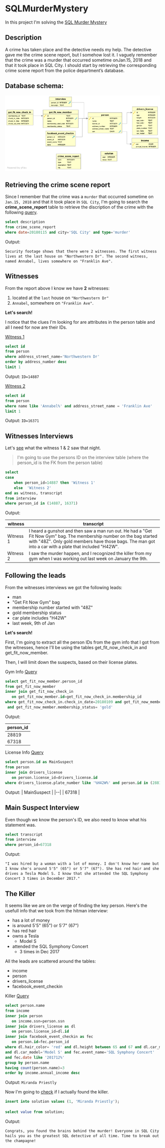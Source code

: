# SQLMurderMystery

In this project I'm solving the [SQL Murder Mystery](https://mystery.knightlab.com/)

## Description
A crime has taken place and the detective needs my help. The detective gave me the crime scene report, but I somehow lost it. I vaguely remember that the crime was a ​murder​ that occurred sometime on ​Jan.15, 2018​ and that it took place in ​SQL City​. I should start by retrieving the corresponding crime scene report from the police department’s database.

## Database schema:
![Database schema](db/db_schema.png)

## Retrieving the crime scene report
Since I remember that the crime was a `​murder`​ that occurred sometime on `​Jan.15, 2018`​ and that it took place in `​SQL City`, I'm going to search the **crime_scene_report** table to retrieve the discription of the crime with the following [query](queries/crime_scene_report_description.sql).

```sql
select description
from crime_scene_report   
where date=20180115 and city='SQL City' and type='murder'
```
Output:
```
Security footage shows that there were 2 witnesses. The first witness lives at the last house on "Northwestern Dr". The second witness, named Annabel, lives somewhere on "Franklin Ave".
```
## Witnesses
From the report above I know we have **2** witnesses:
1. located at the `last` house on `"Northwestern Dr"`
2. `Annabel`, somewhere on `"Franklin Ave"`. 

**Let's search!**

I notice that the clues I'm looking for are attributes in the person table and all I need for now are their IDs.

[Witness 1](queries/witness1_id.sql)
```sql
select id
from person
where address_street_name='Northwestern Dr'
order by address_number desc 
limit 1
```
Output: 
`ID=14887`

[Witness 2](queries/witness2_id.sql)

```sql
select id
from person
where name like 'Annabel%' and address_street_name = 'Franklin Ave'
limit 1
```
Output: 
`ID=16371`

## Witnesses Interviews

Let's [see](queries/witnesses_interviews.sql) what the witness 1 & 2 saw that night.

> I'm going to use the persons ID on the interview table (where the person_id is the FK from the person table)

```sql
select 
case
	when person_id=14887 then 'Witness 1'
	else  'Witness 2'
end as witness, transcript	
from interview
where person_id in (14887, 16371)
```
Output:

|witness|transcript  |
|--|--|
|Witness 1 |I heard a gunshot and then saw a man run out. He had a "Get Fit Now Gym" bag. The membership number on the bag started with "48Z". Only gold members have those bags. The man got into a car with a plate that included "H42W".  |
|Witness 2 | I saw the murder happen, and I recognized the killer from my gym when I was working out last week on January the 9th. |

## Following the leads

From the witnesses interviews we got the following leads:
- man
- "Get Fit Now Gym" bag
- membership number started with "48Z"
- gold membership status
- car plate includes "H42W"
- last week, 9th of Jan

**Let's search!**

First, I'm going to extract all the person IDs from the gym info that I got from the witnesses, hence I'll be using the tables get_fit_now_check_in and get_fit_now_member.

Then, I will limit down the suspects, based on their license plates.

Gym Info [Query](queries/suspects_from_gym_info.sql)

```sql
select get_fit_now_member.person_id
from get_fit_now_member
inner join get_fit_now_check_in
   on get_fit_now_member.id=get_fit_now_check_in.membership_id
where get_fit_now_check_in.check_in_date=20180109 and get_fit_now_member.id like '48Z%'
 and get_fit_now_member.membership_status= 'gold'
```
Output:

| person_id |
|--|
|  28819  |
|  67318  |

License Info [Query](queries/main_suspect_license.sql)

```sql
select person.id as MainSuspect
from person
inner join drivers_license
   on person.license_id=drivers_license.id
where drivers_license.plate_number like '%H42W%' and person.id in (28819,67318)
```
Output:
| MainSuspect |
|--|
|  67318  |

## Main Suspect Interview
Even though we know the person's ID, we also need to know what his statement was.
```sql
select transcript
from interview
where person_id=67318
```
Output:
```
"I was hired by a woman with a lot of money. I don't know her name but I know she's around 5'5" (65") or 5'7" (67"). She has red hair and she drives a Tesla Model S. I know that she attended the SQL Symphony Concert 3 times in December 2017."
```
## The Killer
It seems like we are on the verge of finding the key person. Here's the usefull info that we took from the hitman interview:
- has a lot of money
- is around 5'5" (65") or 5'7" (67")
- has red hair
- owns a Tesla
  - Model S
- attended the SQL Symphony Concert
  - 3 times in Dec 2017

All the leads are scattered around the tables:
- income
- person
- drivers_license
- facebook_event_checkin

Killer [Query](queries/killer.sql)

```sql
select person.name
from income
inner join person
   on income.ssn=person.ssn
inner join drivers_license as dl
   on person.license_id=dl.id
inner join facebook_event_checkin as fec
   on person.id=fec.person_id
where dl.hair_color= 'red' and dl.height between 65 and 67 and dl.car_make='Tesla'
and dl.car_model='Model S' and fec.event_name='SQL Symphony Concert'
and fec.date like '201712%'
group by person.name
having count(person.name)=3
order by income.annual_income desc
```

Output: `Miranda Priestly`

Now I'm going to [check](queries/result.sql) if I actually found the killer.

```sql
insert into solution values (1, 'Miranda Priestly');

select value from solution;
```

Output:
```
Congrats, you found the brains behind the murder! Everyone in SQL City hails you as the greatest SQL detective of all time. Time to break out the champagne!
```
